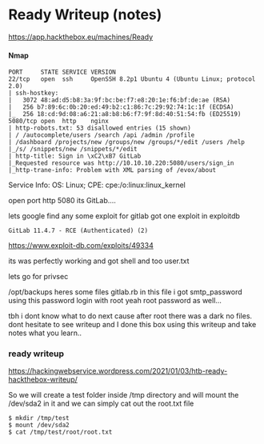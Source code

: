 # Ready Writeup (notes)

https://app.hackthebox.eu/machines/Ready

#### Nmap

    PORT     STATE SERVICE VERSION
    22/tcp   open  ssh     OpenSSH 8.2p1 Ubuntu 4 (Ubuntu Linux; protocol 2.0)
    | ssh-hostkey: 
    |   3072 48:ad:d5:b8:3a:9f:bc:be:f7:e8:20:1e:f6:bf:de:ae (RSA)  
    |   256 b7:89:6c:0b:20:ed:49:b2:c1:86:7c:29:92:74:1c:1f (ECDSA)
    |_  256 18:cd:9d:08:a6:21:a8:b8:b6:f7:9f:8d:40:51:54:fb (ED25519)
    5080/tcp open  http    nginx
    | http-robots.txt: 53 disallowed entries (15 shown)
    | / /autocomplete/users /search /api /admin /profile 
    | /dashboard /projects/new /groups/new /groups/*/edit /users /help 
    |_/s/ /snippets/new /snippets/*/edit
    | http-title: Sign in \xC2\xB7 GitLab
    |_Requested resource was http://10.10.10.220:5080/users/sign_in
    |_http-trane-info: Problem with XML parsing of /evox/about
  Service Info: OS: Linux; CPE: cpe:/o:linux:linux_kernel

open port http 5080 its GitLab....

lets google find any some exploit for gitlab got one exploit in exploitdb

    GitLab 11.4.7 - RCE (Authenticated) (2) 
   https://www.exploit-db.com/exploits/49334


its was perfectly working and got shell and too user.txt

lets go for privsec

/opt/backups heres some files gitlab.rb in this file i got smtp_password using this password login with root yeah root password as well...


tbh i dont know what to do next cause after root there was a dark no files. dont hesitate to see writeup and I done this box using this writeup and take notes what you learn.. 

### ready writeup

https://hackingwebservice.wordpress.com/2021/01/03/htb-ready-hackthebox-writeup/

So we will create a test folder inside /tmp directory and will mount the /dev/sda2 in it and we can simply cat out the root.txt file

    $ mkdir /tmp/test
    $ mount /dev/sda2
    $ cat /tmp/test/root/root.txt

